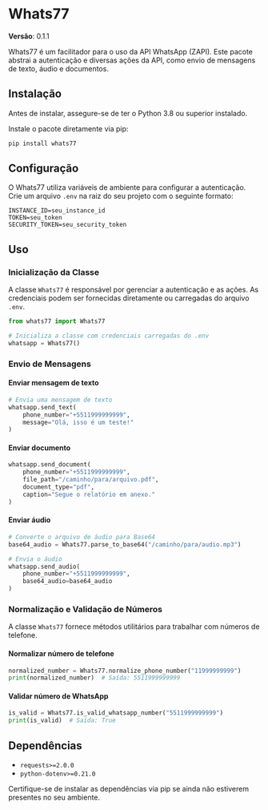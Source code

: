 # Whats77

**Versão**: 0.1.1

Whats77 é um facilitador para o uso da API WhatsApp (ZAPI). Este pacote abstrai a autenticação e diversas ações da API, como envio de mensagens de texto, áudio e documentos.

## Instalação

Antes de instalar, assegure-se de ter o Python 3.8 ou superior instalado.

Instale o pacote diretamente via pip:

```bash
pip install whats77
```

## Configuração

O Whats77 utiliza variáveis de ambiente para configurar a autenticação. Crie um arquivo `.env` na raiz do seu projeto com o seguinte formato:

```env
INSTANCE_ID=seu_instance_id
TOKEN=seu_token
SECURITY_TOKEN=seu_security_token
```

## Uso

### Inicialização da Classe

A classe `Whats77` é responsável por gerenciar a autenticação e as ações. As credenciais podem ser fornecidas diretamente ou carregadas do arquivo `.env`.

```python
from whats77 import Whats77

# Inicializa a classe com credenciais carregadas do .env
whatsapp = Whats77()
```

### Envio de Mensagens

#### Enviar mensagem de texto

```python
# Envia uma mensagem de texto
whatsapp.send_text(
    phone_number="+5511999999999",
    message="Olá, isso é um teste!"
)
```

#### Enviar documento

```python
whatsapp.send_document(
    phone_number="+5511999999999",
    file_path="/caminho/para/arquivo.pdf",
    document_type="pdf",
    caption="Segue o relatório em anexo."
)
```

#### Enviar áudio

```python
# Converte o arquivo de áudio para Base64
base64_audio = Whats77.parse_to_base64("/caminho/para/audio.mp3")

# Envia o áudio
whatsapp.send_audio(
    phone_number="+5511999999999",
    base64_audio=base64_audio
)
```

### Normalização e Validação de Números

A classe `Whats77` fornece métodos utilitários para trabalhar com números de telefone.

#### Normalizar número de telefone

```python
normalized_number = Whats77.normalize_phone_number("11999999999")
print(normalized_number)  # Saída: 5511999999999
```

#### Validar número de WhatsApp

```python
is_valid = Whats77.is_valid_whatsapp_number("5511999999999")
print(is_valid)  # Saída: True
```

## Dependências

- `requests>=2.0.0`
- `python-dotenv>=0.21.0`

Certifique-se de instalar as dependências via pip se ainda não estiverem presentes no seu ambiente.
